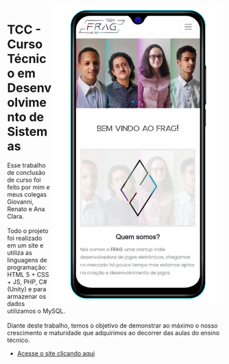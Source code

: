 <img src="assets/Mobile_Exemple.png" align="right" width="400px">

# TCC - Curso Técnico em Desenvolvimento de Sistemas
Esse trabalho de conclusão de curso foi feito por mim e meus colegas Giovanni, Renato e Ana Clara.<br><br>
Todo o projeto foi realizado em um site e utiliza as linguagens de programação: HTML 5 + CSS + JS, PHP, C# (Unity) e para armazenar os dados utilizamos o MySQL.<br><br>
Diante deste trabalho, temos o objetivo de demonstrar ao máximo o nosso crescimento e maturidade que adquirimos ao decorrer das aulas do ensino técnico.

* [Acesse o site clicando aqui](https://fernando-vinicius252.github.io/TCC-CursoTecnicoEmDS/)
